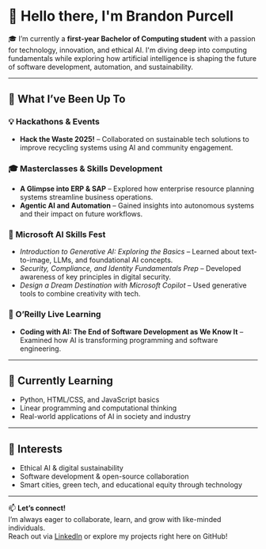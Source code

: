# 👋 Hello there, I'm Brandon Purcell

🎓 I’m currently a **first-year Bachelor of Computing student** with a passion for technology, innovation, and ethical AI. I'm diving deep into computing fundamentals while exploring how artificial intelligence is shaping the future of software development, automation, and sustainability.

---

## 🚀 What I’ve Been Up To

### 💡 Hackathons & Events
- **Hack the Waste 2025!** – Collaborated on sustainable tech solutions to improve recycling systems using AI and community engagement.

### 🎓 Masterclasses & Skills Development
- **A Glimpse into ERP & SAP** – Explored how enterprise resource planning systems streamline business operations.
- **Agentic AI and Automation** – Gained insights into autonomous systems and their impact on future workflows.

### 🤖 Microsoft AI Skills Fest
- *Introduction to Generative AI: Exploring the Basics* – Learned about text-to-image, LLMs, and foundational AI concepts.
- *Security, Compliance, and Identity Fundamentals Prep* – Developed awareness of key principles in digital security.
- *Design a Dream Destination with Microsoft Copilot* – Used generative tools to combine creativity with tech.

### 🔬 O’Reilly Live Learning
- **Coding with AI: The End of Software Development as We Know It** – Examined how AI is transforming programming and software engineering.

---

## 🌱 Currently Learning
- Python, HTML/CSS, and JavaScript basics
- Linear programming and computational thinking
- Real-world applications of AI in society and industry

---

## 🧠 Interests
- Ethical AI & digital sustainability  
- Software development & open-source collaboration  
- Smart cities, green tech, and educational equity through technology  

---

📫 **Let’s connect!**  
I’m always eager to collaborate, learn, and grow with like-minded individuals.  
Reach out via [LinkedIn](https://www.linkedin.com/) or explore my projects right here on GitHub!

